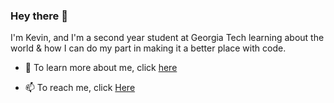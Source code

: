 ### Hey there 👋

I'm Kevin, and I'm a second year student at Georgia Tech learning about the world & how I can do my part in making it a better place with code. 

- 💬 To learn more about me, click [here](https://ohcnivek.github.io/kevincho/)

- 📫 To reach me, click <a href="mailto:kevincho@gatech.edu">Here</a>



<!--
**ohcnivek/ohcnivek** is a ✨ _special_ ✨ repository because its `README.md` (this file) appears on your GitHub profile.
